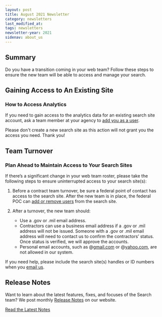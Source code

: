 ```yaml
---
layout: post
title: August 2021 Newsletter
category: newsletters
last_modified_at: 
tags: newsletters
newsletter-year: 2021
sidenav: about_us
---
```


## Summary
Do you have a transition coming in your web team? Follow these steps to ensure the new team will be able to access and manage your search.

##  Gaining Access to An Existing Site
### How to Access Analytics

If you need to gain access to the analytics data for an existing search site account, ask a team member at your agency to [add you as a user](https://search.gov/manual/users.html).

Please don't create a new search site as this action will not grant you the access you need. Thank you!

## Team Turnover
### Plan Ahead to Maintain Access to Your Search Sites

If there’s a significant change in your web team roster, please take the following steps to ensure uninterrupted access to your search site(s):

1.  Before a contract team turnover, be sure a federal point of contact has access to the search site. After the new team is in place, the federal POC can [add or remove users](https://search.gov/manual/users.html) from the search site.
2.  After a turnover, the new team should:

    *   Use a .gov or .mil email address.
    *   Contractors can use a business email address if a .gov or .mil address will not be issued. Someone with a .gov or .mil email address will need to contact us to confirm the contractors’ status. Once status is verified, we will approve the accounts.
    *   Personal email accounts, such as @[gmail.com](http://gmail.com/) or @[yahoo.com](http://yahoo.com/), are not allowed in our system.

If you need help, please include the search site(s) handles or ID numbers when you [email us](mailto:search@gsa.gov).

## Release Notes

Want to learn about the latest features, fixes, and focuses of the Search team? We post monthly [Release Notes](https://search.gov/about/updates/releases/) on our website.

[Read the Latest Notes](https://search.gov/about/updates/releases/july-2021.html)
